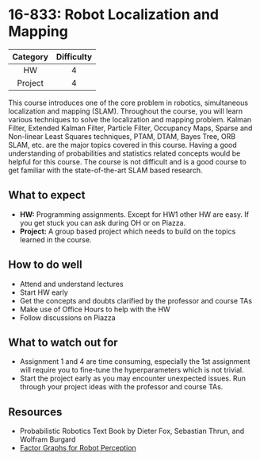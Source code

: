 # 16-833: Robot Localization and Mapping

| Category | Difficulty |
|:-:       | :-:        |
| HW       | 4          |
| Project  | 4          |

This course introduces one of the core problem in robotics, simultaneous localization and mapping (SLAM). Throughout the course, you will learn various techniques to solve the localization and mapping problem. Kalman Filter, Extended Kalman Filter, Particle Filter, Occupancy Maps, Sparse and Non-linear Least Squares techniques, PTAM, DTAM, Bayes Tree, ORB SLAM, etc. are the major topics covered in this course. Having a good understanding of probabilities and statistics related concepts would be helpful for this course. The course is not difficult and is a good course to get familiar with the state-of-the-art SLAM based research.

## What to expect

- **HW:** Programming assignments. Except for HW1 other HW are easy. If you get stuck you can ask during OH or on Piazza.
- **Project:** A group based project which needs to build on the topics learned in the course.

## How to do well

- Attend and understand lectures
- Start HW early
- Get the concepts and doubts clarified by the professor and course TAs
- Make use of Office Hours to help with the HW
- Follow discussions on Piazza

## What to watch out for

- Assignment 1 and 4 are time consuming, especially the 1st assignment will require you to fine-tune the hyperparameters which is not trivial. 
- Start the project early as you may encounter unexpected issues. Run through your project ideas with the professor and course TAs.


## Resources

- Probabilistic Robotics Text Book by Dieter Fox, Sebastian Thrun, and Wolfram Burgard
- [Factor Graphs for Robot Perception](http://www.cs.cmu.edu/~kaess/pub/Dellaert17fnt.pdf)